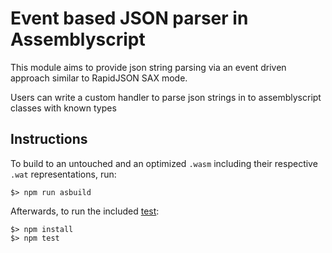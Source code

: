 Event based JSON parser in Assemblyscript
===========================

This module aims to provide json string parsing via an event driven approach similar to RapidJSON SAX mode.

Users can write a custom handler to parse json strings in to assemblyscript classes with known types

Instructions
------------

To build to an untouched and an optimized `.wasm` including their respective `.wat` representations, run:

```
$> npm run asbuild
```

Afterwards, to run the included [test](./tests/index.js):

```
$> npm install
$> npm test
```
